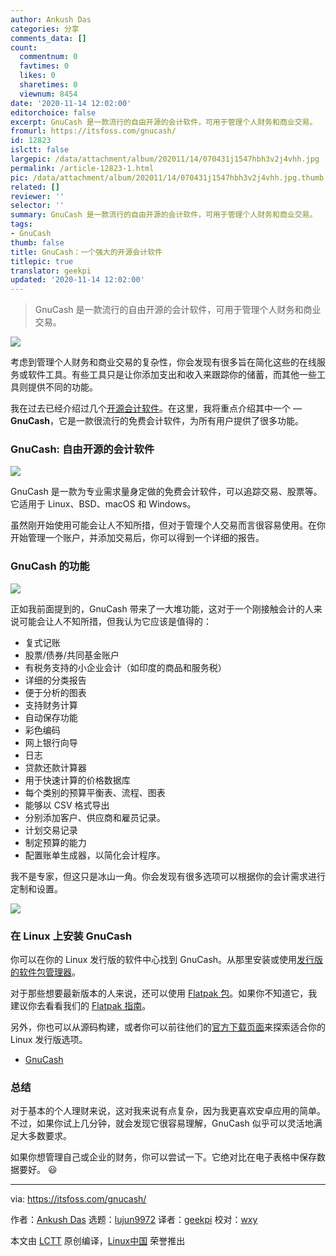 ```yaml
---
author: Ankush Das
categories: 分享
comments_data: []
count:
  commentnum: 0
  favtimes: 0
  likes: 0
  sharetimes: 0
  viewnum: 8454
date: '2020-11-14 12:02:00'
editorchoice: false
excerpt: GnuCash 是一款流行的自由开源的会计软件，可用于管理个人财务和商业交易。
fromurl: https://itsfoss.com/gnucash/
id: 12823
islctt: false
largepic: /data/attachment/album/202011/14/070431j1547hbh3v2j4vhh.jpg
permalink: /article-12823-1.html
pic: /data/attachment/album/202011/14/070431j1547hbh3v2j4vhh.jpg.thumb.jpg
related: []
reviewer: ''
selector: ''
summary: GnuCash 是一款流行的自由开源的会计软件，可用于管理个人财务和商业交易。
tags:
- GnuCash
thumb: false
title: GnuCash：一个强大的开源会计软件
titlepic: true
translator: geekpi
updated: '2020-11-14 12:02:00'
---
```



> 
> GnuCash 是一款流行的自由开源的会计软件，可用于管理个人财务和商业交易。
> 
> 
> 


![](/data/attachment/album/202011/14/070431j1547hbh3v2j4vhh.jpg)


考虑到管理个人财务和商业交易的复杂性，你会发现有很多旨在简化这些的在线服务或软件工具。有些工具只是让你添加支出和收入来跟踪你的储蓄，而其他一些工具则提供不同的功能。


我在过去已经介绍过几个[开源会计软件](https://itsfoss.com/open-source-accounting-software/)。在这里，我将重点介绍其中一个 — **GnuCash**，它是一款很流行的免费会计软件，为所有用户提供了很多功能。


### GnuCash: 自由开源的会计软件


![](/data/attachment/album/202011/14/070616hzwzw86536d3w32g.jpg)


GnuCash 是一款为专业需求量身定做的免费会计软件，可以追踪交易、股票等。它适用于 Linux、BSD、macOS 和 Windows。


虽然刚开始使用可能会让人不知所措，但对于管理个人交易而言很容易使用。在你开始管理一个账户，并添加交易后，你可以得到一个详细的报告。


### GnuCash 的功能


![](/data/attachment/album/202011/14/070627l921zij9xoploobj.jpg)


正如我前面提到的，GnuCash 带来了一大堆功能，这对于一个刚接触会计的人来说可能会让人不知所措，但我认为它应该是值得的：


* 复式记账
* 股票/债券/共同基金账户
* 有税务支持的小企业会计（如印度的商品和服务税）
* 详细的分类报告
* 便于分析的图表
* 支持财务计算
* 自动保存功能
* 彩色编码
* 网上银行向导
* 日志
* 贷款还款计算器
* 用于快速计算的价格数据库
* 每个类别的预算平衡表、流程、图表
* 能够以 CSV 格式导出
* 分别添加客户、供应商和雇员记录。
* 计划交易记录
* 制定预算的能力
* 配置账单生成器，以简化会计程序。


我不是专家，但这只是冰山一角。你会发现有很多选项可以根据你的会计需求进行定制和设置。


![](/data/attachment/album/202011/14/070638ue3sffis2r3683fi.jpg)


### 在 Linux 上安装 GnuCash


你可以在你的 Linux 发行版的软件中心找到 GnuCash。从那里安装或使用[发行版的软件包管理器](https://itsfoss.com/package-manager/)。


对于那些想要最新版本的人来说，还可以使用 [Flatpak 包](https://flathub.org/apps/details/org.gnucash.GnuCash)。如果你不知道它，我建议你去看看我们的 [Flatpak 指南](https://itsfoss.com/flatpak-guide/)。


另外，你也可以从源码构建，或者你可以前往他们的[官方下载页面](https://www.gnucash.org/download.phtml#distribution)来探索适合你的 Linux 发行版选项。


* [GnuCash](https://www.gnucash.org)


### 总结


对于基本的个人理财来说，这对我来说有点复杂，因为我更喜欢安卓应用的简单。不过，如果你试上几分钟，就会发现它很容易理解，GnuCash 似乎可以灵活地满足大多数要求。


如果你想管理自己或企业的财务，你可以尝试一下。它绝对比在电子表格中保存数据要好。 :smiley:




---


via: <https://itsfoss.com/gnucash/>


作者：[Ankush Das](https://itsfoss.com/author/ankush/) 选题：[lujun9972](https://github.com/lujun9972) 译者：[geekpi](https://github.com/geekpi) 校对：[wxy](https://github.com/wxy)


本文由 [LCTT](https://github.com/LCTT/TranslateProject) 原创编译，[Linux中国](https://linux.cn/) 荣誉推出